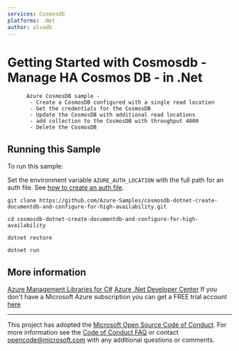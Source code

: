 ```yaml
---
services: Cosmosdb
platforms: .Net
author: alvadb
---
```


# Getting Started with Cosmosdb - Manage HA Cosmos DB - in .Net #

          Azure CosmosDB sample -
           - Create a CosmosDB configured with a single read location
           - Get the credentials for the CosmosDB
           - Update the CosmosDB with additional read locations
           - add collection to the CosmosDB with throughput 4000
           - Delete the CosmosDB


## Running this Sample ##

To run this sample:

Set the environment variable `AZURE_AUTH_LOCATION` with the full path for an auth file. See [how to create an auth file](https://github.com/Azure/azure-sdk-for-net/blob/Fluent/AUTH.md).

    git clone https://github.com/Azure-Samples/cosmosdb-dotnet-create-documentdb-and-configure-for-high-availability.git

    cd cosmosdb-dotnet-create-documentdb-and-configure-for-high-availability

    dotnet restore

    dotnet run

## More information ##

[Azure Management Libraries for C#](https://github.com/Azure/azure-sdk-for-net/tree/Fluent)
[Azure .Net Developer Center](https://azure.microsoft.com/en-us/develop/net/)
If you don't have a Microsoft Azure subscription you can get a FREE trial account [here](http://go.microsoft.com/fwlink/?LinkId=330212)

---

This project has adopted the [Microsoft Open Source Code of Conduct](https://opensource.microsoft.com/codeofconduct/). For more information see the [Code of Conduct FAQ](https://opensource.microsoft.com/codeofconduct/faq/) or contact [opencode@microsoft.com](mailto:opencode@microsoft.com) with any additional questions or comments.